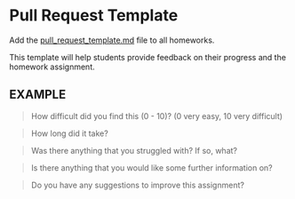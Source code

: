# Pull Request Template

Add the [pull_request_template.md](pull_request_template.md) file to all homeworks.

This template will help students provide feedback on their progress and the homework assignment.

## EXAMPLE

>How difficult did you find this (0 - 10)? (0 very easy, 10 very difficult)


>How long did it take?


>Was there anything that you struggled with?  If so, what?


>Is there anything that you would like some further information on?


>Do you have any suggestions to improve this assignment?